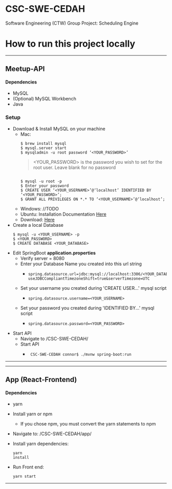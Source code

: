 # CSC-SWE-CEDAH
Software Engineering (CTW) Group Project: Scheduling Engine

# How to run this project locally
***
## Meetup-API
#### Dependencies
- MySQL
- (Optional) MySQL Workbench
- Java
### Setup
- Download & Install MySQL on your machine
  - Mac: 
    <pre><code>$ brew install mysql
    $ mysql.server start
    $ mysqladmin -u root password ‘&lt;YOUR_PASSWORD&gt;’
    </code></pre>
    > &lt;YOUR_PASSWORD&gt; is the password you wish to set for the root user.
    > Leave blank for no password
    <pre><code>
    $ mysql -u root -p
    $ Enter your password
    $ CREATE USER ‘&lt;YOUR_USERNAME&gt;’@‘localhost’ IDENTIFIED BY ‘&lt;YOUR_PASSWORD&gt;’;
    $ GRANT ALL PRIVILEGES ON *.* TO ‘&lt;YOUR_USERNAME&gt;’@‘localhost’;
    </code></pre>
  - Windows: //TODO
  - Ubuntu: Installation Documentation [Here](https://www.digitalocean.com/community/tutorials/how-to-install-mysql-on-ubuntu-18-04)
  - Download: [Here](https://www.mysql.com/downloads/)
- Create a local Database
  <pre><code>$ mysql -u &lt;YOUR_USERNAME&gt; -p
  $ &lt;YOUR_PASSWORD&gt;
  $ CREATE DATABASE &lt;YOUR_DATABASE&gt;
  </code></pre>
- Edit SpringBoot __application.properties__
  - Verify server = 8080
  - Enter your Database Name you created into this url string
    - <pre><code>spring.datasource.url=jdbc:mysql://localhost:3306/&lt;YOUR_DATABASE&gt;?useJDBCCompliantTimezoneShift=true&serverTimezone=UTC</code></pre>
  - Set your username you created during 'CREATE USER...' mysql script
    - <pre><code>spring.datasource.username=&lt;YOUR_USERNAME&gt;</code></pre>
  - Set your password you created during 'IDENTIFIED BY...' mysql script
    - <pre><code>spring.datasource.password=&lt;YOUR_PASSWORD&gt;</code></pre>
- Start API 
  - Navigate to /CSC-SWE-CEDAH/
  - Start API
    - <pre><code> CSC-SWE-CEDAH connor$ ./mvnw spring-boot:run</code></pre>
***
***
## App (React-Frontend)
#### Dependencies
- yarn

- Install yarn or npm 
  - If you chose npm, you must convert the yarn statements to npm
- Navigate to: /CSC-SWE-CEDAH/app/
- Install yarn dependencies: <pre><code>yarn install</pre></code>
- Run Front end: <pre><code>yarn start</pre></code>

***
